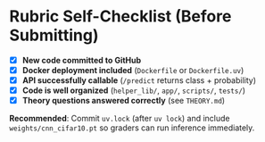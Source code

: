 # Rubric Self-Checklist (Before Submitting)

- [x] **New code committed to GitHub**
- [x] **Docker deployment included** (`Dockerfile` or `Dockerfile.uv`)
- [x] **API successfully callable** (`/predict` returns class + probability)
- [x] **Code is well organized** (`helper_lib/`, `app/`, `scripts/`, `tests/`)
- [x] **Theory questions answered correctly** (see `THEORY.md`)

**Recommended**: Commit `uv.lock` (after `uv lock`) and include `weights/cnn_cifar10.pt` so graders can run inference immediately.